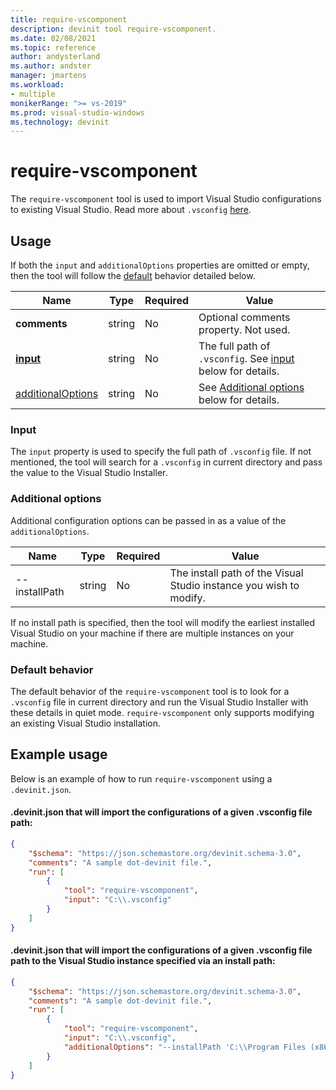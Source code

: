 ```yaml
---
title: require-vscomponent
description: devinit tool require-vscomponent.
ms.date: 02/08/2021
ms.topic: reference
author: andysterland
ms.author: andster
manager: jmartens
ms.workload:
- multiple
monikerRange: ">= vs-2019"
ms.prod: visual-studio-windows
ms.technology: devinit
---
```

# require-vscomponent

The `require-vscomponent` tool is used to import Visual Studio configurations to existing Visual Studio. Read more about `.vsconfig` [here](../install/import-export-installation-configurations.md).

## Usage

If both the `input` and `additionalOptions` properties are omitted or empty, then the tool will follow the [default](#default-behavior) behavior detailed below.

| Name                                     | Type   | Required | Value                                                                |
|------------------------------------------|--------|----------|----------------------------------------------------------------------|
| **comments**                             | string | No       | Optional comments property. Not used.                                |
| [**input**](#input)                      | string | No       | The full path of `.vsconfig`. See [input](#input) below for details. |
| [additionalOptions](#additional-options) | string | No       | See [Additional options](#additional-options) below for details.     |

### Input

The `input` property is used to specify the full path of `.vsconfig` file. If not mentioned, the tool will search for a `.vsconfig` in current directory and pass the value to the Visual Studio Installer.

### Additional options

Additional configuration options can be passed in as a value of the `additionalOptions`. 

| Name                      | Type      | Required | Value                                                                                                                                                                                    |
|---------------------------|-----------|----------|------------------------------------------------------------------------------------------------------------------------------------------------------------------------------------------|
| --installPath             | string    | No       | The install path of the Visual Studio instance you wish to modify.                                                                                                                       |

If no install path is specified, then the tool will modify the earliest installed Visual Studio on your machine if there are multiple instances on your machine. 

### Default behavior

The default behavior of the `require-vscomponent` tool is to look for a `.vsconfig` file in current directory and run the Visual Studio Installer with these details in quiet mode. `require-vscomponent` only supports modifying an existing Visual Studio installation. 

## Example usage
Below is an example of how to run `require-vscomponent` using a `.devinit.json`.

#### .devinit.json that will import the configurations of a given .vsconfig file path:
```json
{
    "$schema": "https://json.schemastore.org/devinit.schema-3.0",
    "comments": "A sample dot-devinit file.",
    "run": [
        {
            "tool": "require-vscomponent",
            "input": "C:\\.vsconfig"
        }
    ]
}
```

#### .devinit.json that will import the configurations of a given .vsconfig file path to the Visual Studio instance specified via an install path:
```json
{
    "$schema": "https://json.schemastore.org/devinit.schema-3.0",
    "comments": "A sample dot-devinit file.",
    "run": [
        {
            "tool": "require-vscomponent",
            "input": "C:\\.vsconfig",
            "additionalOptions": "--installPath 'C:\\Program Files (x86)\\Microsoft Visual Studio\\2019\\Enterprise'"
        }
    ]
}
```